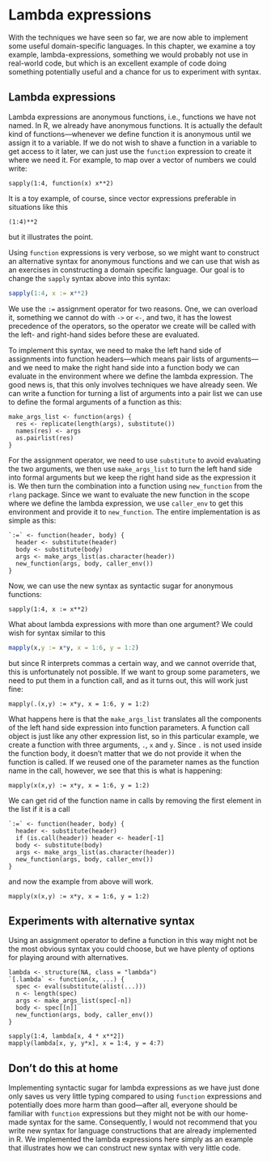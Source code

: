 # Lambda expressions

With the techniques we have seen so far, we are now able to implement some useful domain-specific languages. In this chapter, we examine a toy example, lambda-expressions, something we would probably not use in real-world code, but which is an excellent example of code doing something potentially useful and a chance for us to experiment with syntax.

## Lambda expressions

Lambda expressions are anonymous functions, i.e., functions we have not named. In R, we already have anonymous functions. It is actually the default kind of functions—whenever we define function it is anonymous until we assign it to a variable. If we do not wish to shave a function in a variable to get access to it later, we can just use the `function` expression to create it where we need it. For example, to map over a vector of numbers we could write:

```{r}
sapply(1:4, function(x) x**2)
```

It is a toy example, of course, since vector expressions preferable in situations like this

```{r}
(1:4)**2
```

but it illustrates the point.

Using `function` expressions is very verbose, so we might want to construct an alternative syntax for anonymous functions and we can use that wish as an exercises in constructing a domain specific language. Our goal is to change the `sapply` syntax above into this syntax:

```r
sapply(1:4, x := x**2)
```

We use the `:=` assignment operator for two reasons. One, we can overload it, something we cannot do with `->` or `<-`, and two, it has the lowest precedence of the operators, so the operator we create will be called with the left- and right-hand sides before these are evaluated.

To implement this syntax, we need to make the left hand side of assignments into function headers—which means pair lists of arguments—and we need to make the right hand side into a function body we can evaluate in the environment where we define the lambda expression. The good news is, that this only involves techniques we have already seen. We can write a function for turning a list of arguments into a pair list we can use to define the formal arguments of a function as this:

```{r}
make_args_list <- function(args) {
  res <- replicate(length(args), substitute())
  names(res) <- args
  as.pairlist(res)
}
```

For the assignment operator, we need to use `substitute` to avoid evaluating the two arguments, we then use `make_args_list` to turn the left hand side into formal arguments but we keep the right hand side as the expression it is. We then turn the combination into a function using `new_function` from the `rlang` package. Since we want to evaluate the new function in the scope where we define the lambda expression, we use `caller_env` to get this environment and provide it to `new_function`. The entire implementation is as simple as this:

```{r}
`:=` <- function(header, body) {
  header <- substitute(header)
  body <- substitute(body)
  args <- make_args_list(as.character(header))
  new_function(args, body, caller_env())
} 
```

Now, we can use the new syntax as syntactic sugar for anonymous functions:

```{r}
sapply(1:4, x := x**2)
```

What about lambda expressions with more than one argument? We could wish for syntax similar to this

```r
mapply(x,y := x*y, x = 1:6, y = 1:2)
```

but since R interprets commas a certain way, and we cannot override that, this is unfortunately not possible. If we want to group some parameters, we need to put them in a function call, and as it turns out, this will work just fine:

```{r}
mapply(.(x,y) := x*y, x = 1:6, y = 1:2)
```

What happens here is that the `make_args_list` translates all the components of the left hand side expression into function parameters. A function call object is just like any other expression list, so in this particular example, we create a function with three arguments, `.`, `x` and `y`. Since `.` is not used inside the function body, it doesn’t matter that we do not provide it when the function is called. If we reused one of the parameter names as the function name in the call, however, we see that this is what is happening:

```{r}
mapply(x(x,y) := x*y, x = 1:6, y = 1:2)
```

We can get rid of the function name in calls by removing the first element in the list if it is a call

```{r}
`:=` <- function(header, body) {
  header <- substitute(header)
  if (is.call(header)) header <- header[-1]
  body <- substitute(body)
  args <- make_args_list(as.character(header))
  new_function(args, body, caller_env())
} 
```

and now the example from above will work.

```{r}
mapply(x(x,y) := x*y, x = 1:6, y = 1:2)
```


## Experiments with alternative syntax

Using an assignment operator to define a function in this way might not be the most obvious syntax you could choose, but we have plenty of options for playing around with alternatives.

```{r}
lambda <- structure(NA, class = "lambda")
`[.lambda` <- function(x, ...) {
  spec <- eval(substitute(alist(...)))
  n <- length(spec)
  args <- make_args_list(spec[-n])
  body <- spec[[n]]
  new_function(args, body, caller_env())
}
```

```{r}
sapply(1:4, lambda[x, 4 * x**2])
mapply(lambda[x, y, y*x], x = 1:4, y = 4:7)
```

## Don’t do this at home

Implementing syntactic sugar for lambda expressions as we have just done only saves us very little typing compared to using `function` expressions and potentially does more harm than good—after all, everyone should be familiar with `function` expressions but they might not be with our home-made syntax for the same. Consequently, I would not recommend that you write new syntax for language constructions that are already implemented in R. We implemented the lambda expressions here simply as an example that illustrates how we can construct new syntax with very little code.